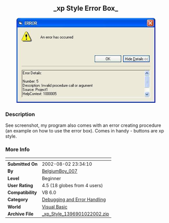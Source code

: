 ﻿<div align="center">

## \_xp Style Error Box\_

<img src="PIC2002102126178354.jpg">
</div>

### Description

See screenshot, my program also comes with an error creating procedure (an example on how to use the error box). Comes in handy - buttons are xp style.
 
### More Info
 


<span>             |<span>
---                |---
**Submitted On**   |2002-08-02 23:34:10
**By**             |[BelgiumBoy\_007](https://github.com/Planet-Source-Code/PSCIndex/blob/master/ByAuthor/belgiumboy-007.md)
**Level**          |Beginner
**User Rating**    |4.5 (18 globes from 4 users)
**Compatibility**  |VB 6\.0
**Category**       |[Debugging and Error Handling](https://github.com/Planet-Source-Code/PSCIndex/blob/master/ByCategory/debugging-and-error-handling__1-26.md)
**World**          |[Visual Basic](https://github.com/Planet-Source-Code/PSCIndex/blob/master/ByWorld/visual-basic.md)
**Archive File**   |[\_xp\_Style\_1396901022002\.zip](https://github.com/Planet-Source-Code/belgiumboy-007-xp-style-error-box__1-39454/archive/master.zip)








